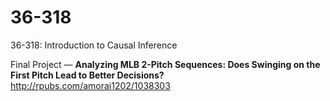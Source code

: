 # 36-318
36-318: Introduction to Causal Inference

Final Project — **Analyzing MLB 2-Pitch Sequences: Does Swinging on the First Pitch Lead to Better Decisions?**
http://rpubs.com/amorai1202/1038303
